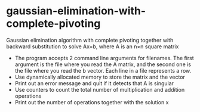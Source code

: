 # gaussian-elimination-with-complete-pivoting
Gaussian elimination algorithm with complete pivoting together with backward substitution to solve Ax=b, where A is an n×n square matrix

- The program accepts 2 command line arguments for filenames. The first argument is the file where you read the A matrix, and the second one is the file where you read the b vector. Each line in a file represents a row. 
- Use dynamically allocated memory to store the matrix and the vector
- Print out an error message and quit if it detects that A is singular
- Use counters to count the total number of multiplication and addition operations
- Print out the number of operations together with the solution x
